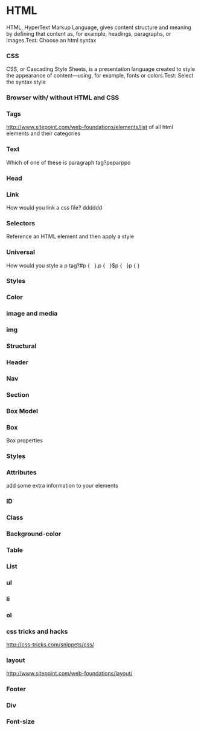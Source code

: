 # HTML
HTML, HyperText Markup Language, gives content structure and meaning by defining that content as, for example, headings, paragraphs, or images.Test: Choose an html syntax
### CSS
CSS, or Cascading Style Sheets, is a presentation language created to style the appearance of content—using, for example, fonts or colors.Test: Select the syntax style
### Browser with/ without HTML and CSS
### Tags
http://www.sitepoint.com/web-foundations/elements/list of all html elements and their categories
### Text
Which of one of these is paragraph tag?peparppo
### Head
### Link
How would you link a css file? dddddd
### Selectors
Reference an HTML element and then apply a style
### Universal
How would you style a p tag?#p {   }.p {   }$p {   }p { }
### Styles
### Color
### image and media
### img
### Structural
### Header
### Nav
### Section
### Box Model
### Box
Box properties
### Styles
### Attributes
add some extra information to your elements
### ID
### Class
### Background-color
### Table
### List
### ul
### li
### ol
### css tricks and hacks
http://css-tricks.com/snippets/css/
### layout
http://www.sitepoint.com/web-foundations/layout/
### Footer
### Div
### Font-size
